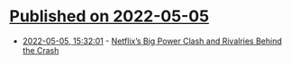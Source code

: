 # [Published on 2022-05-05](index.md)

* [2022-05-05, 15:32:01](https://news.ycombinator.com/item?id=31274642) - [Netflix’s Big Power Clash and Rivalries Behind the Crash](https://www.hollywoodreporter.com/business/digital/netflixs-big-wake-up-call-the-power-clash-behind-the-crash-1235136004/)

